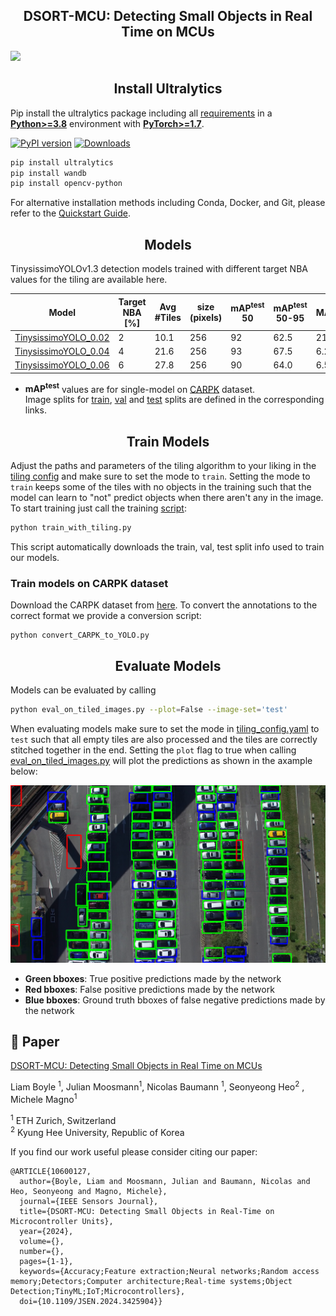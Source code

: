 
## <div align="center">DSORT-MCU: Detecting Small Objects in Real Time on MCUs</div>


<img width="1024" src="pics/tiling_method.png">

## <div align="center">Install Ultralytics</div>

Pip install the ultralytics package including all [requirements](https://github.com/ultralytics/ultralytics/blob/main/requirements.txt) in a [**Python>=3.8**](https://www.python.org/) environment with [**PyTorch>=1.7**](https://pytorch.org/get-started/locally/).

[![PyPI version](https://badge.fury.io/py/ultralytics.svg)](https://badge.fury.io/py/ultralytics) [![Downloads](https://static.pepy.tech/badge/ultralytics)](https://pepy.tech/project/ultralytics)

```bash
pip install ultralytics
pip install wandb
pip install opencv-python
```

For alternative installation methods including Conda, Docker, and Git, please refer to the [Quickstart Guide](https://github.com/ultralytics/ultralytics/blob/main/pyproject.toml).



## <div align="center">Models</div>

TinysissimoYOLOv1.3 detection models trained with different target NBA values for the tiling are available here.

| Model                                                                                                            | Target NBA <br>[%] | Avg #Tiles | size <br>(pixels) | mAP<sup>test</sup> <br>50 | mAP<sup>test</sup> <br>50-95 | MAE  |
|------------------------------------------------------------------------------------------------------------------|--------------------|------------|-------------------|---------------------------|------------------------------|------|
| [TinysissimoYOLO_0.02](https://github.com/mojulian/ultralytics/releases/download/0.1/TinyissimoYOLO_nba_0_02.pt) | 2                  | 10.1       | 256               | 92                        | 62.5                         | 21.2 |
| [TinysissimoYOLO_0.04](https://github.com/mojulian/ultralytics/releases/download/0.1/TinyissimoYOLO_nba_0_04.pt) | 4                  | 21.6       | 256               | 93                        | 67.5                         | 6.2  |
| [TinysissimoYOLO_0.06](https://github.com/mojulian/ultralytics/releases/download/0.1/TinyissimoYOLO_nba_0_06.pt) | 6                  | 27.8       | 256               | 90                        | 64.0                         | 6.5  |

- **mAP<sup>test</sup>** values are for single-model on [CARPK](https://lafi.github.io/LPN/) dataset.
  <br>Image splits for [train](https://github.com/mojulian/ultralytics/releases/download/0.1/train_images.txt), [val](https://github.com/mojulian/ultralytics/releases/download/0.1/val_images.txt) and [test](https://github.com/mojulian/ultralytics/releases/download/0.1/test.txt) splits are defined in the corresponding links.



## <div align="center">Train Models</div>

Adjust the paths and parameters of the tiling algorithm to your liking in the [tiling config](tiling_config.yaml) and make sure to set the mode to `train`. Setting the mode to `train` keeps some of the tiles with no objects in the training such that the model can learn to "not" predict objects when there aren't any in the image.
To start training just call the training [script](train_julian.py):

```bash
python train_with_tiling.py
```
This script automatically downloads the train, val, test split info used to train our models.

### Train models on CARPK dataset
Download the CARPK dataset from [here](https://lafi.github.io/LPN/). To convert the annotations to the correct format we provide a conversion script:
```
python convert_CARPK_to_YOLO.py
```
## <div align="center">Evaluate Models</div>

Models can be evaluated by calling
```bash
python eval_on_tiled_images.py --plot=False --image-set='test'
```

When evaluating models make sure to set the mode in [tiling_config.yaml](tiling_config.yaml) to `test` such that all empty tiles are also processed and the tiles are correctly stitched together in the end. Setting the `plot` flag to true when calling [eval_on_tiled_images.py](eval_on_tiled_images.py) will plot the predictions as shown in the axample below:

<img width="1024" src="pics/plotting_example.png">

- **Green bboxes**: True positive predictions made by the network
- **Red bboxes**: False positive predictions made by the network
- **Blue bboxes**: Ground truth bboxes of false negative predictions made by the network


## 📜 Paper

[DSORT-MCU: Detecting Small Objects in Real Time on MCUs](https://ieeexplore.ieee.org/stamp/stamp.jsp?tp=&arnumber=10600127)

 Liam Boyle <sup>1</sup>,
 Julian Moosmann<sup>1</sup>,
 Nicolas Baumann <sup>1</sup>, 
 Seonyeong Heo<sup>2</sup> ,
 Michele Magno<sup>1</sup>  <br>

<sup>1</sup> ETH Zurich, Switzerland  
<sup>2</sup> Kyung Hee University, Republic of Korea <br> 

If you find our work useful please consider citing our paper:
```
@ARTICLE{10600127,
  author={Boyle, Liam and Moosmann, Julian and Baumann, Nicolas and Heo, Seonyeong and Magno, Michele},
  journal={IEEE Sensors Journal}, 
  title={DSORT-MCU: Detecting Small Objects in Real-Time on Microcontroller Units}, 
  year={2024},
  volume={},
  number={},
  pages={1-1},
  keywords={Accuracy;Feature extraction;Neural networks;Random access memory;Detectors;Computer architecture;Real-time systems;Object Detection;TinyML;IoT;Microcontrollers},
  doi={10.1109/JSEN.2024.3425904}}
  ```